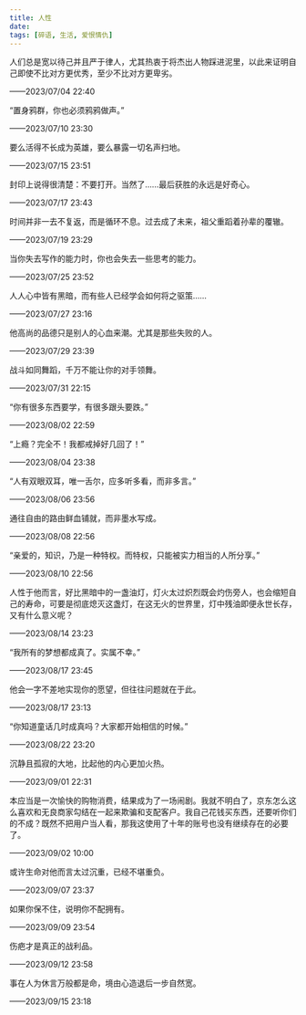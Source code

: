 ```yaml
---
title: 人性
date: 
tags: [碎语, 生活, 爱恨情仇]
---
```


人们总是宽以待己并且严于律人，尤其热衷于将杰出人物踩进泥里，以此来证明自己即使不比对方更优秀，至少不比对方更卑劣。

——2023/07/04 22:40

“置身鸦群，你也必须鸦鸦做声。”

——2023/07/10 23:30

要么活得不长成为英雄，要么暴露一切名声扫地。

——2023/07/15 23:51

封印上说得很清楚：不要打开。当然了……最后获胜的永远是好奇心。

——2023/07/17 23:43

时间并非一去不复返，而是循环不息。过去成了未来，祖父重蹈着孙辈的覆辙。

——2023/07/19 23:29

当你失去写作的能力时，你也会失去一些思考的能力。

——2023/07/25 23:52

人人心中皆有黑暗，而有些人已经学会如何将之驱策……

——2023/07/27 23:16

他高尚的品德只是别人的心血来潮。尤其是那些失败的人。

——2023/07/29 23:39

战斗如同舞蹈，千万不能让你的对手领舞。

——2023/07/31 22:15

“你有很多东西要学，有很多跟头要跌。”

——2023/08/02 22:59

“上瘾？完全不！我都戒掉好几回了！”

——2023/08/04 23:38

“人有双眼双耳，唯一舌尔，应多听多看，而非多言。”

——2023/08/06 23:56

通往自由的路由鲜血铺就，而非墨水写成。

——2023/08/08 22:56

“亲爱的，知识，乃是一种特权。而特权，只能被实力相当的人所分享。”

——2023/08/10 22:56

人性于他而言，好比黑暗中的一盏油灯，灯火太过炽烈既会灼伤旁人，也会缩短自己的寿命，可要是彻底熄灭这盏灯，在这无火的世界里，灯中残油即便永世长存，又有什么意义呢？

——2023/08/14 23:23

“我所有的梦想都成真了。实属不幸。”

——2023/08/17 23:45

他会一字不差地实现你的愿望，但往往问题就在于此。

——2023/08/17 23:13

“你知道童话几时成真吗？大家都开始相信的时候。”

——2023/08/22 23:20

沉静且孤寂的大地，比起他的内心更加火热。

——2023/09/01 22:31

本应当是一次愉快的购物消费，结果成为了一场闹剧。我就不明白了，京东怎么这么喜欢和无良商家勾结在一起来欺骗和支配客户。我自己花钱买东西，还要听你们的不成？既然不把用户当人看，那我这使用了十年的账号也没有继续存在的必要了。

——2023/09/02 10:00

或许生命对他而言太过沉重，已经不堪重负。

——2023/09/07 23:37

如果你保不住，说明你不配拥有。

——2023/09/09 23:54

伤疤才是真正的战利品。

——2023/09/12 23:58

事在人为休言万般都是命，境由心造退后一步自然宽。

——2023/09/15 23:18
